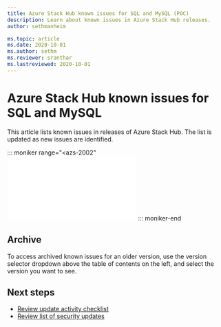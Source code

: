 ```yaml
---
title: Azure Stack Hub known issues for SQL and MySQL (POC)
description: Learn about known issues in Azure Stack Hub releases.
author: sethmanheim

ms.topic: article
ms.date: 2020-10-01
ms.author: sethm
ms.reviewer: sranthar
ms.lastreviewed: 2020-10-01
---
```


# Azure Stack Hub known issues for SQL and MySQL

This article lists known issues in releases of Azure Stack Hub. The list is updated as new issues are identified.

::: moniker range="<azs-2002"
![INCLUDE](/azure-stack/include/known-issue-a6bc45b7-ebb0-ea11-a812-000d3a5465d80.md)
::: moniker-end

## Archive

To access archived known issues for an older version, use the version selector dropdown above the table of contents on the left, and select the version you want to see.

## Next steps

- [Review update activity checklist](release-notes-checklist.md)
- [Review list of security updates](release-notes-security-updates.md)
